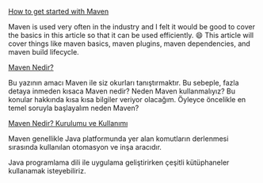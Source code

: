
[How to get started with Maven](https://medium.com/free-code-camp/how-to-get-started-with-maven-36851d8cfd96)

Maven is used very often in the industry and I felt it would be good to cover the basics in this article so that it can be used efficiently. 😄
This article will cover things like maven basics, maven plugins, maven dependencies, and maven build lifecycle.



[Maven Nedir?](https://medium.com/yazilim-vip/bu-yaz%C4%B1n%C4%B1n-amac%C4%B1-maven-ile-siz-okurlar%C4%B1-tan%C4%B1%C5%9Ft%C4%B1rmakt%C4%B1r-aab0f6ff91f4)

Bu yazının amacı Maven ile siz okurları tanıştırmaktır. Bu sebeple, fazla detaya inmeden kısaca Maven nedir? Neden Maven kullanmalıyız? Bu konular hakkında kısa kısa bilgiler veriyor olacağım. Öyleyce öncelikle en temel soruyla başlayalım neden Maven?

[Maven Nedir? Kurulumu ve Kullanımı](https://www.yusufsezer.com.tr/maven/)

Maven genellikle Java platformunda yer alan komutların derlenmesi sırasında kullanılan otomasyon ve inşa aracıdır.

Java programlama dili ile uygulama geliştirirken çeşitli kütüphaneler kullanamak isteyebiliriz.